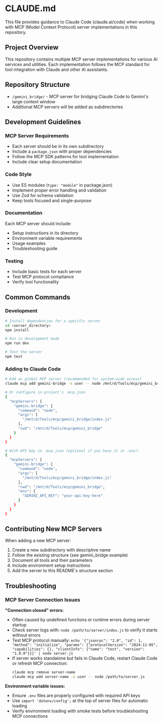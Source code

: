 # CLAUDE.md

This file provides guidance to Claude Code (claude.ai/code) when working with MCP (Model Context Protocol) server
implementations in this repository.

## Project Overview

This repository contains multiple MCP server implementations for various AI services and utilities. Each implementation
follows the MCP standard for tool integration with Claude and other AI assistants.

## Repository Structure

- `/gemini_bridge/` - MCP server for bridging Claude Code to Gemini's large context window
- Additional MCP servers will be added as subdirectories

## Development Guidelines

### MCP Server Requirements

- Each server should be in its own subdirectory
- Include a `package.json` with proper dependencies
- Follow the MCP SDK patterns for tool implementation
- Include clear setup documentation

### Code Style

- Use ES modules (`type: "module"` in package.json)
- Implement proper error handling and validation
- Use Zod for schema validation
- Keep tools focused and single-purpose

### Documentation

Each MCP server should include:

- Setup instructions in its directory
- Environment variable requirements
- Usage examples
- Troubleshooting guide

### Testing

- Include basic tests for each server
- Test MCP protocol compliance
- Verify tool functionality

## Common Commands

### Development

```bash
# Install dependencies for a specific server
cd <server_directory>
npm install

# Run in development mode
npm run dev

# Test the server
npm test
```

### Adding to Claude Code

```bash
# Add as global MCP server (recommended for system-wide access)
claude mcp add gemini-bridge -s user -- node /mnt/d/Tools/mcp/gemini_bridge/index.js

# Or configure in project's .mcp.json
{
  "mcpServers": {
    "gemini-bridge": {
      "command": "node",
      "args": [
        "/mnt/d/Tools/mcp/gemini_bridge/index.js"
      ],
      "cwd": "/mnt/d/Tools/mcp/gemini_bridge"
    }
  }
}

# With API key in .mcp.json (optional if you have it in .env):
{
  "mcpServers": {
    "gemini-bridge": {
      "command": "node",
      "args": [
        "/mnt/d/Tools/mcp/gemini_bridge/index.js"
      ],
      "cwd": "/mnt/d/Tools/mcp/gemini_bridge",
      "env": {
        "GEMINI_API_KEY": "your-api-key-here"
      }
    }
  }
}
```

## Contributing New MCP Servers

When adding a new MCP server:

1. Create a new subdirectory with descriptive name
2. Follow the existing structure (see gemini_bridge example)
3. Document all tools and their parameters
4. Include environment setup instructions
5. Add the server to this README's structure section

## Troubleshooting

### MCP Server Connection Issues

**"Connection closed" errors:**
- Often caused by undefined functions or runtime errors during server startup
- Check server logs with: `node /path/to/server/index.js` to verify it starts without errors
- Test MCP protocol manually: `echo '{"jsonrpc": "2.0", "id": 1, "method": "initialize", "params": {"protocolVersion": "2024-11-05", "capabilities": {}, "clientInfo": {"name": "test", "version": "1.0.0"}}}' | node server.js`
- If server works standalone but fails in Claude Code, restart Claude Code or refresh MCP connection:
  ```bash
  claude mcp remove server-name
  claude mcp add server-name -s user -- node /path/to/server.js
  ```

**Environment variable issues:**
- Ensure `.env` files are properly configured with required API keys
- Use `import 'dotenv/config';` at the top of server files for automatic loading
- Verify environment loading with smoke tests before troubleshooting MCP connections